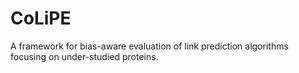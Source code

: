 # CoLiPE
A framework for bias-aware evaluation of link prediction algorithms focusing on under-studied proteins. 
